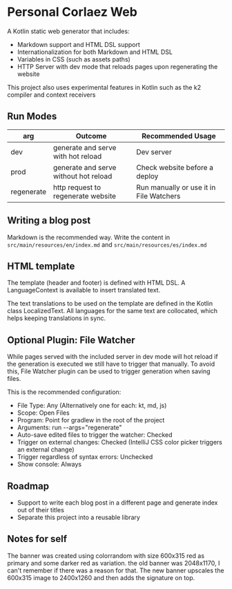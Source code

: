 # Personal Corlaez Web

A Kotlin static web generator that includes:

* Markdown support and HTML DSL support
* Internationalization for both Markdown and HTML DSL
* Variables in CSS (such as assets paths)
* HTTP Server with dev mode that reloads pages upon regenerating the website

This project also uses experimental features in Kotlin such as the k2 compiler and context receivers

## Run Modes

| arg        | Outcome                               | Recommended Usage                       |
|------------|---------------------------------------|-----------------------------------------|
| dev        | generate and serve with hot reload    | Dev server                              |
| prod       | generate and serve without hot reload | Check website before a deploy           |
| regenerate | http request to regenerate website    | Run manually or use it in File Watchers |

## Writing a blog post

Markdown is the recommended way. Write the content in `src/main/resources/en/index.md` and `src/main/resources/es/index.md`


## HTML template

The template (header and footer) is defined with HTML DSL. A LanguageContext is available to insert translated text.

The text translations to be used on the template are defined in the Kotlin class LocalizedText. All languages for the same text are collocated, which helps keeping translations in sync.

## Optional Plugin: File Watcher

While pages served with the included server in dev mode will hot reload if the generation is executed we still have to trigger that manually. To avoid this, File Watcher plugin can be used to trigger generation when saving files.

This is the recommended configuration:

* File Type: Any (Alternatively one for each: kt, md, js)
* Scope: Open Files
* Program: Point for gradlew in the root of the project
* Arguments: run --args="regenerate"
* Auto-save edited files to trigger the watcher: Checked
* Trigger on external changes: Checked (IntelliJ CSS color picker triggers an external change)
* Trigger regardless of syntax errors: Unchecked
* Show console: Always

## Roadmap

* Support to write each blog post in a different page and generate index out of their titles
* Separate this project into a reusable library

## Notes for self

The banner was created using colorrandom with size 600x315 red as primary and some darker red as variation.
the old banner was 2048x1170, I can't remember if there was a reason for that.
The new banner upscales the 600x315 image to 2400x1260 and then adds the signature on top.

